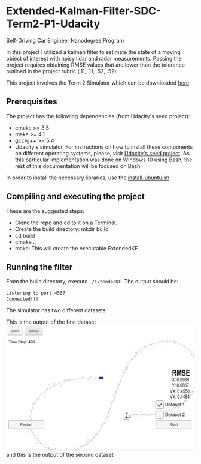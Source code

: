 # Extended-Kalman-Filter-SDC-Term2-P1-Udacity

Self-Driving Car Engineer Nanodegree Program

In this project I utilized a kalman filter to estimate the state of a moving object of interest with noisy lidar and radar measurements. Passing the project requires obtaining RMSE values that are lower than the tolerance outlined in the project rubric (.11, .11, .52, .52).

This project involves the Term 2 Simulator which can be downloaded [here](https://github.com/udacity/self-driving-car-sim/releases)

## Prerequisites
The project has the following dependencies (from Udacity's seed project):

* cmake >= 3.5
* make >= 4.1
* gcc/g++ >= 5.4
* Udacity's simulator.
For instructions on how to install these components on different operating systems, please, visit [Udacity's seed project](https://github.com/udacity/CarND-Extended-Kalman-Filter-Project). As this particular implementation was done on Windows 10 using Bash, the rest of this documentation will be focused on Bash.

In order to install the necessary libraries, use the [install-ubuntu.sh](install-ubuntu.sh).

## Compiling and executing the project
These are the suggested steps:

* Clone the repo and cd to it on a Terminal.
* Create the build directory: mkdir build
* cd build
* cmake ..
* make: This will create the executable ExtendedKF .

## Running the filter
From the build directory, execute `./ExtendedKF`. The output should be:
```
Listening to port 4567
Connected!!!
```
The simulator has two different datasets

This is the output of the first dataset
![Dataset 1](/images/dataset1.PNG)
and this is the output of the second dataset
